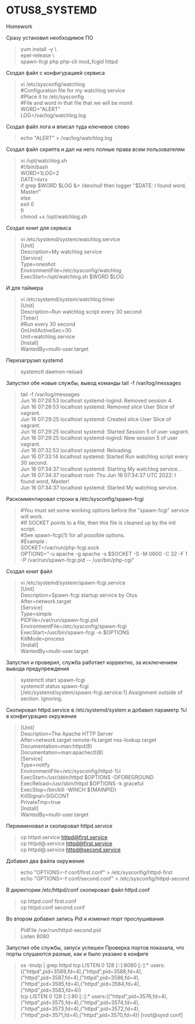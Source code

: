 # OTUS8_SYSTEMD
Homework

Сразу установил необходимое ПО
>yum install -y \  
epel-release \  
spawn-fcgi php php-cli mod_fcgid httpd

Создал файл с конфигурацией сервиса
>vi  /etc/sysconfig/watchlog  
#Configuration file for my watchlog service  
#Place it to /etc/sysconfig  
#File and word in that file that we will be monit  
WORD="ALERT"  
LOG=/var/log/watchlog.log  

Создал файл лога и вписал туда ключевое слово
>echo "ALERT" > /var/log/watchlog.log

Создал файл скрипта и дал на него полные права всем пользователям
>vi /opt/watchlog.sh  
#!/bin/bash  
WORD=$1  
LOG=$2  
DATE=`date`  
if grep $WORD $LOG &> /dev/null  
then  
logger "$DATE: I found word, Master!"  
else  
exit 0  
fi  
chmod +x /opt/watchlog.sh

Создал юнит для сервиса
>vi /etc/systemd/system/watchlog.service  
[Unit]  
Description=My watchlog service  
[Service]  
Type=oneshot  
EnvironmentFile=/etc/sysconfig/watchlog  
ExecStart=/opt/watchlog.sh $WORD $LOG  

И для таймера
>vi /etc/systemd/system/watchlog.timer  
[Unit]  
Description=Run watchlog script every 30 second  
[Timer]  
#Run every 30 second  
OnUnitActiveSec=30  
Unit=watchlog.service  
[Install]  
WantedBy=multi-user.target  

Перезагрузил systemd
>systemctl daemon-reload

Запустил обе новые службы, вывод команды tail -f /var/log/messages
>tail -f /var/log/messages  
Jun 16 07:28:53 localhost systemd-logind: Removed session 4.  
Jun 16 07:28:53 localhost systemd: Removed slice User Slice of vagrant.  
Jun 16 07:29:25 localhost systemd: Created slice User Slice of vagrant.  
Jun 16 07:29:25 localhost systemd: Started Session 5 of user vagrant.  
Jun 16 07:29:25 localhost systemd-logind: New session 5 of user vagrant.  
Jun 16 07:32:53 localhost systemd: Reloading.  
Jun 16 07:33:14 localhost systemd: Started Run watchlog script every 30 second.  
Jun 16 07:34:37 localhost systemd: Starting My watchlog service...  
Jun 16 07:34:37 localhost root: Thu Jun 16 07:34:37 UTC 2022: I found word, Master!  
Jun 16 07:34:37 localhost systemd: Started My watchlog service.  

Раскомментировал строки в /etc/sysconfig/spawn-fcgi
>#You must set some working options before the "spawn-fcgi" service will work.  
#If SOCKET points to a file, then this file is cleaned up by the init script.  
#See spawn-fcgi(1) for all possible options.  
#Example :  
SOCKET=/var/run/php-fcgi.sock  
OPTIONS="-u apache -g apache -s $SOCKET -S -M 0600 -C 32 -F 1 -P /var/run/spawn-fcgi.pid -- /usr/bin/php-cgi"

Создал юнит файл
>vi /etc/systemd/system/spawn-fcgi.service  
[Unit]  
Description=Spawn-fcgi startup service by Otus  
After=network.target  
[Service]  
Type=simple  
PIDFile=/var/run/spawn-fcgi.pid  
EnvironmentFile=/etc/sysconfig/spawn-fcgi  
ExecStart=/usr/bin/spawn-fcgi -n $OPTIONS  
KillMode=process  
[Install]  
WantedBy=multi-user.target

Запустил и проверил, служба работает корректно, за исключением вывода предупреждения
>systemctl start spawn-fcgi  
systemctl status spawn-fcgi  
>[/etc/systemd/system/spawn-fcgi.service:1] Assignment outside of section. Ignoring.

Скопировал httpd.service в /etc/systemd/system и добавил параметр %I в конфигурацию окружения
>[Unit]  
Description=The Apache HTTP Server  
After=network.target remote-fs.target nss-lookup.target  
Documentation=man:httpd(8)  
Documentation=man:apachectl(8)  
[Service]  
Type=notify  
EnvironmentFile=/etc/sysconfig/httpd-%I  
ExecStart=/usr/sbin/httpd $OPTIONS -DFOREGROUND  
ExecReload=/usr/sbin/httpd $OPTIONS -k graceful  
ExecStop=/bin/kill -WINCH ${MAINPID}  
KillSignal=SIGCONT  
PrivateTmp=true  
[Install]  
WantedBy=multi-user.target

Переименовал и скопировал httpd.service
>cp httpd.service httpd@first.service  
cp httpd@.service httpd@first.service  
cp httpd@.service httpd@second.service

Добавил два файла окружения
>echo "OPTIONS=-f conf/first.conf" > /etc/sysconfig/httpd-first  
echo "OPTIONS=-f conf/second.conf" > /etc/sysconfig/httpd-second

В директории /etc/httpd/conf скопировал файл httpd.conf
>cp httpd.conf first.conf  
cp httpd.conf second.conf

Во втором добавил запись Pid и изменил порт прослушивания
>PidFile /var/run/httpd-second.pid  
Listen 8080

Запустил обе службы, запуск успешен
Проверка портов показала, что порты слушаются разные, как и было указано в конфиге
>ss -tnulp | grep httpd
tcp    LISTEN     0      128    [::]:8080               [::]:*                   users:(("httpd",pid=3589,fd=4),("httpd",pid=3588,fd=4),("httpd",pid=3587,fd=4),("httpd",pid=3586,fd=4),("httpd",pid=3585,fd=4),("httpd",pid=3584,fd=4),("httpd",pid=3583,fd=4))  
tcp    LISTEN     0      128    [::]:80                 [::]:*                   users:(("httpd",pid=3576,fd=4),("httpd",pid=3575,fd=4),("httpd",pid=3574,fd=4),("httpd",pid=3573,fd=4),("httpd",pid=3572,fd=4),("httpd",pid=3571,fd=4),("httpd",pid=3570,fd=4))
[root@sysd conf]
